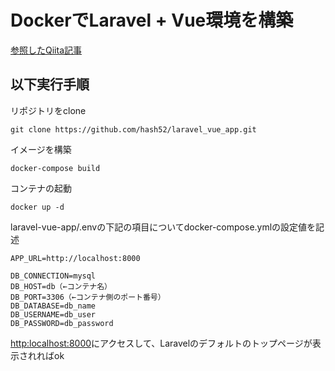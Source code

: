# DockerでLaravel + Vue環境を構築
[参照したQiita記事](https://qiita.com/shimotaroo/items/29f7878b01ee4b99b951)

## 以下実行手順
リポジトリをclone
```
git clone https://github.com/hash52/laravel_vue_app.git
```

イメージを構築
```
docker-compose build
```

コンテナの起動
```
docker up -d
```

laravel-vue-app/.envの下記の項目についてdocker-compose.ymlの設定値を記述
```
APP_URL=http://localhost:8000

DB_CONNECTION=mysql
DB_HOST=db（←コンテナ名）
DB_PORT=3306（←コンテナ側のポート番号）
DB_DATABASE=db_name
DB_USERNAME=db_user
DB_PASSWORD=db_password
```

[http:localhost:8000](http:localhost:8000)にアクセスして、Laravelのデフォルトのトップページが表示されればok